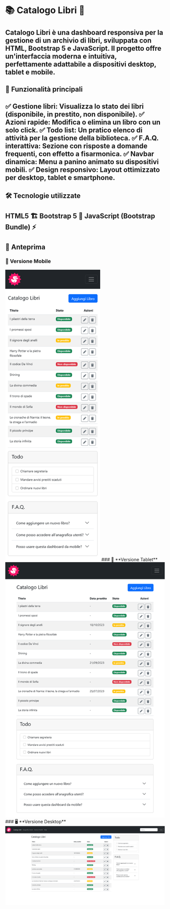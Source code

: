 # 📚 Catalogo Libri 📖 
**Catalogo Libri** è una dashboard responsiva per la gestione di un archivio di libri, sviluppata con **HTML**, **Bootstrap 5** e **JavaScript**. Il progetto offre un'interfaccia moderna e intuitiva, perfettamente adattabile a dispositivi desktop, tablet e mobile. 
---
## 🚀 Funzionalità principali 
✅ **Gestione libri**: Visualizza lo stato dei libri (disponibile, in prestito, non disponibile). 
✅  **Azioni rapide**: Modifica o elimina un libro con un solo click. 
✅  **Todo list**: Un pratico elenco di attività per la gestione della biblioteca. 
✅  **F.A.Q. interattiva**: Sezione con risposte a domande frequenti, con effetto a fisarmonica. 
✅  **Navbar dinamica**: Menu a panino animato su dispositivi mobili. 
✅  **Design responsivo**: Layout ottimizzato per desktop, tablet e smartphone. 
---
## 🛠 Tecnologie utilizzate 
**HTML5** 🏗
**Bootstrap 5** 🎨
**JavaScript (Bootstrap Bundle)** ⚡️
---
## 📸 Anteprima 
### 📱 **Versione Mobile** 
<img src="img/mobile.png" width="300" alt="Mobile View">
### 📱 **Versione Tablet** 
<img src="img/tablet.png" width="600" alt="Tablet View">
### 🖥 **Versione Desktop** 
<img src="img/desktop.png" width="800" alt="Desktop View">
